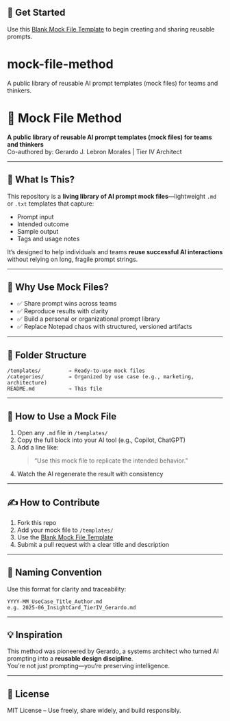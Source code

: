 ## 🚀 Get Started

Use this [Blank Mock File Template](./templates/blank-mockfile_template.md) to begin creating and sharing reusable prompts.

# mock-file-method
A public library of reusable AI prompt templates (mock files) for teams and thinkers.
# 🧠 Mock File Method  
**A public library of reusable AI prompt templates (mock files) for teams and thinkers**  
Co-authored by: Gerardo J. Lebron Morales | Tier IV Architect

---

## 📌 What Is This?

This repository is a **living library of AI prompt mock files**—lightweight `.md` or `.txt` templates that capture:
- Prompt input
- Intended outcome
- Sample output
- Tags and usage notes

It’s designed to help individuals and teams **reuse successful AI interactions** without relying on long, fragile prompt strings.

---

## 🎯 Why Use Mock Files?

- ✅ Share prompt wins across teams  
- ✅ Reproduce results with clarity  
- ✅ Build a personal or organizational prompt library  
- ✅ Replace Notepad chaos with structured, versioned artifacts

---

## 📁 Folder Structure

```
/templates/         → Ready-to-use mock files  
/categories/        → Organized by use case (e.g., marketing, architecture)  
README.md           → This file  
```

---

## 🧱 How to Use a Mock File

1. Open any `.md` file in `/templates/`  
2. Copy the full block into your AI tool (e.g., Copilot, ChatGPT)  
3. Add a line like:  
   > “Use this mock file to replicate the intended behavior.”  
4. Watch the AI regenerate the result with consistency

---

## ✍️ How to Contribute

1. Fork this repo  
2. Add your mock file to `/templates/`  
3. Use the [Blank Mock File Template](templates/blank-mockfile_template.md)  
4. Submit a pull request with a clear title and description

---

## 🧭 Naming Convention

Use this format for clarity and traceability:

```
YYYY-MM_UseCase_Title_Author.md  
e.g. 2025-06_InsightCard_TierIV_Gerardo.md
```

---

## 💡 Inspiration

This method was pioneered by Gerardo, a systems architect who turned AI prompting into a **reusable design discipline**.  
You’re not just prompting—you’re preserving intelligence.

---

## 📘 License

MIT License – Use freely, share widely, and build responsibly.


